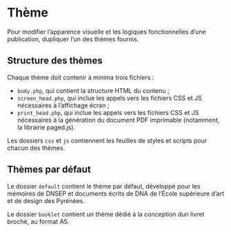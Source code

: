 # Thème

Pour modifier l’apparence visuelle et les logiques fonctionnelles d’une publication, dupliquer l’un des thèmes fournis.

## Structure des thèmes

Chaque thème doit contenir à minima trois fichiers :

- `body.php`, qui contient la structure HTML du contenu ;
- `screen_head.php`, qui inclue les appels vers les fichiers CSS et JS nécessaires à l’affichage écran ;
- `print_head.php`, qui inclue les appels vers les fichiers CSS et JS nécessaires à la génération du document PDF imprimable (notamment, la librairie paged.js).

Les dossiers `css` et `js` contiennent les feuilles de styles et scripts pour chacun des thèmes.

## Thèmes par défaut

Le dossier `default` contient le thème par défaut, développé pour les mémoires de DNSEP et documents écrits de DNA de l’École supérieure d’art et de design des Pyrénées.

Le dossier `booklet` contient un thème dédié à la conception dun livret broché, au format A5.